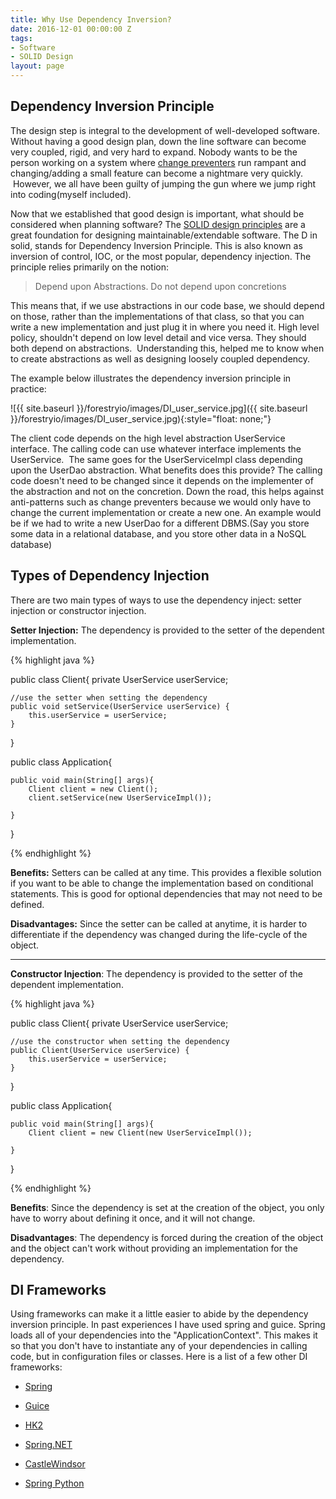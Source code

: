 ```yaml
---
title: Why Use Dependency Inversion?
date: 2016-12-01 00:00:00 Z
tags:
- Software
- SOLID Design
layout: page
---
```


## Dependency Inversion Principle

The design step is integral to the development of well-developed software. Without having a good design plan, down the line software can become very coupled, rigid, and very hard to expand. Nobody wants to be the person working on a system where [change preventers](https://sourcemaking.com/refactoring/smells/change-preventers) run rampant and changing/adding a small feature can become a nightmare very quickly.  However, we all have been guilty of jumping the gun where we jump right into coding(myself included).

Now that we established that good design is important, what should be considered when planning software? The [SOLID design principles](https://en.wikipedia.org/wiki/SOLID_(object-oriented_design)) are a great foundation for designing maintainable/extendable software. The D in solid, stands for Dependency Inversion Principle. This is also known as inversion of control, IOC, or the most popular, dependency injection. The principle relies primarily on the notion:

> Depend upon Abstractions. Do not depend upon concretions

This means that, if we use abstractions in our code base, we should depend on those, rather than the implementations of that class, so that you can write a new implementation and just plug it in where you need it. High level policy, shouldn't depend on low level detail and vice versa. They should both depend on abstractions.  Understanding this, helped me to know when to create abstractions as well as designing loosely coupled dependency.

The example below illustrates the dependency inversion principle in practice:

![{{ site.baseurl }}/forestryio/images/DI_user_service.jpg]({{ site.baseurl }}/forestryio/images/DI_user_service.jpg){:style="float: none;"}

The client code depends on the high level abstraction UserService interface. The calling code can use whatever interface implements the UserService.  The same goes for the UserServiceImpl class depending upon the UserDao abstraction. What benefits does this provide? The calling code doesn't need to be changed since it depends on the implementer of the abstraction and not on the concretion. Down the road, this helps against anti-patterns such as change preventers because we would only have to change the current implementation or create a new one. An example would be if we had to write a new UserDao for a different DBMS.(Say you store some data in a relational database, and you store other data in a NoSQL database)

## Types of Dependency Injection

There are two main types of ways to use the dependency inject: setter injection or constructor injection.

**Setter Injection:** The dependency is provided to the setter of the dependent implementation.

{% highlight java %}

public class Client{ private UserService userService;

    //use the setter when setting the dependency
    public void setService(UserService userService) {
    	this.userService = userService;
    }

}

public class Application{

    public void main(String[] args){
    	Client client = new Client();
    	client.setService(new UserServiceImpl());

    }

}

{% endhighlight %}

**Benefits:** Setters can be called at any time. This provides a flexible solution if you want to be able to change the implementation based on conditional statements. This is good for optional dependencies that may not need to be defined.

**Disadvantages:** Since the setter can be called at anytime, it is harder to differentiate if the dependency was changed during the life-cycle of the object.

* * *

**Constructor Injection**: The dependency is provided to the setter of the dependent implementation.

{% highlight java %}

public class Client{ private UserService userService;

    //use the constructor when setting the dependency
    public Client(UserService userService) {
    	this.userService = userService;
    }

}

public class Application{

    public void main(String[] args){
    	Client client = new Client(new UserServiceImpl());

    }

}

{% endhighlight %}

**Benefits**: Since the dependency is set at the creation of the object, you only have to worry about defining it once, and it will not change.

**Disadvantages**: The dependency is forced during the creation of the object and the object can't work without providing an implementation for the dependency.

## DI Frameworks

Using frameworks can make it a little easier to abide by the dependency inversion principle. In past experiences I have used spring and guice. Spring loads all of your dependencies into the "ApplicationContext". This makes it so that you don't have to instantiate any of your dependencies in calling code, but in configuration files or classes. Here is a list of a few other DI frameworks:

*   [Spring](https://projects.spring.io/spring-framework/)

*   [Guice](https://github.com/google/guice/wiki/Motivation)

*   [HK2](https://hk2.java.net/2.5.0-b30/)

*   [Spring.NET](http://springframework.net/)

*   [CastleWindsor](http://www.castleproject.org/projects/windsor/)

*   [Spring Python](http://springpython.webfactional.com/)
